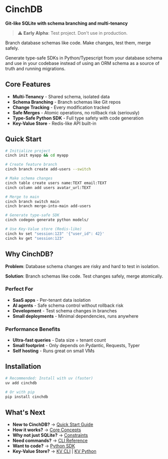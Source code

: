 # CinchDB

**Git-like SQLite with schema branching and multi-tenancy**

> ⚠️ **Early Alpha**: Test project. Don't use in production.

Branch database schemas like code. Make changes, test them, merge safely.

Generate type-safe SDKs in Python/Typescript from your database schema and use in your codebase
instead of using an ORM schema as a source of truth and running migrations. 

## Core Features

- **Multi-Tenancy** - Shared schema, isolated data
- **Schema Branching** - Branch schemas like Git repos
- **Change Tracking** - Every modification tracked
- **Safe Merges** - Atomic operations, no rollback risk (seriously)
- **Type-Safe Python SDK** - Full type safety with code generation
- **Key-Value Store** - Redis-like API built-in

## Quick Start

```bash
# Initialize project
cinch init myapp && cd myapp

# Create feature branch  
cinch branch create add-users --switch

# Make schema changes
cinch table create users name:TEXT email:TEXT
cinch column add users avatar_url:TEXT

# Merge to main
cinch branch switch main
cinch branch merge-into-main add-users

# Generate type-safe SDK
cinch codegen generate python models/

# Use Key-Value store (Redis-like)
cinch kv set "session:123" '{"user_id": 42}'
cinch kv get "session:123"
```

## Why CinchDB?

**Problem**: Database schema changes are risky and hard to test in isolation.

**Solution**: Branch schemas like code. Test changes safely, merge atomically.

### Perfect For
- **SaaS apps** - Per-tenant data isolation  
- **AI agents** - Safe schema control without rollback risk
- **Development** - Test schema changes in branches
- **Small deployments** - Minimal dependencies, runs anywhere

### Performance Benefits  
- **Ultra-fast queries** - Data size ÷ tenant count
- **Small footprint** - Only depends on Pydantic, Requests, Typer
- **Self hosting** - Runs great on small VMs

## Installation

```bash
# Recommended: Install with uv (faster)
uv add cinchdb

# Or with pip
pip install cinchdb
```

## What's Next

- **New to CinchDB?** → [Quick Start Guide](getting-started/quickstart.md)
- **How it works?** → [Core Concepts](getting-started/concepts.md)
- **Why not just SQLite?** → [Constraints](concepts/constraints.md)
- **Need commands?** → [CLI Reference](cli/index.md)
- **Want to code?** → [Python SDK](python-sdk/index.md)
- **Key-Value Store?** → [KV CLI](cli/kv.md) | [KV Python](python-sdk/kv-store.md)